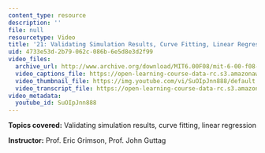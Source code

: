 ```yaml
---
content_type: resource
description: ''
file: null
resourcetype: Video
title: '21: Validating Simulation Results, Curve Fitting, Linear Regression'
uid: 4733e53d-2b79-062c-086b-6e5d8e3d2f99
video_files:
  archive_url: http://www.archive.org/download/MIT6.00F08/mit-6-00-f08-lec21_300k.mp4
  video_captions_file: https://open-learning-course-data-rc.s3.amazonaws.com/6-00-introduction-to-computer-science-and-programming-fall-2008/4c1a65b040985b4c9fc7ff2a43f23951_SuOIpJnn888.vtt
  video_thumbnail_file: https://img.youtube.com/vi/SuOIpJnn888/default.jpg
  video_transcript_file: https://open-learning-course-data-rc.s3.amazonaws.com/6-00-introduction-to-computer-science-and-programming-fall-2008/dbbbe7bb7a075f3b32ecc286a0994f6c_SuOIpJnn888.pdf
video_metadata:
  youtube_id: SuOIpJnn888
---
```


**Topics covered:** Validating simulation results, curve fitting, linear regression

**Instructor:** Prof. Eric Grimson, Prof. John Guttag
